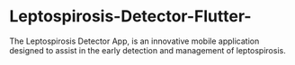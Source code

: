 # Leptospirosis-Detector-Flutter-
The Leptospirosis Detector App, is an innovative mobile application designed to assist in the early detection and management of leptospirosis.
